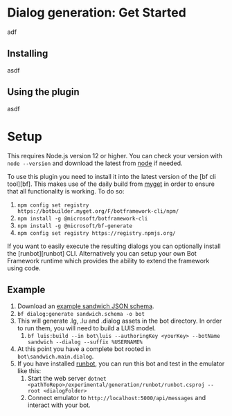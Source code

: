 # Dialog generation: Get Started

adf

## Installing

asdf

## Using the plugin

asdf


# Setup
This requires Node.js version 12 or higher.  You can check your version with
`node --version` and download the latest from
[node](https://nodejs.org/en/download/) if needed.  

To use this plugin you need to install it into the latest version of the [bf cli
tool][bf].  This makes use of the daily build from [myget](myget) in order to ensure that all
functionality is working. To do so:
1.  `npm config set registry https://botbuilder.myget.org/F/botframework-cli/npm/`
2.  `npm install -g @microsoft/botframework-cli` 
3.  `npm install -g @microsoft/bf-generate`
4.  `npm config set registry https://registry.npmjs.org/`

If you want to easily execute the resulting dialogs you can optionally install
the [runbot][runbot] CLI.  Alternatively you can setup your own Bot Framework runtime
which provides the ability to extend the framework using code.



## Example
1. Download an [example sandwich JSON
   schema](https://raw.githubusercontent.com/microsoft/botframework-cli/master/packages/dialog/test/commands/dialog/forms/sandwich.schema).
2. `bf dialog:generate sandwich.schema -o bot`
3. This will generate .lg, .lu and .dialog assets in the bot directory.  In
   order to run them, you will need to build a LUIS model.
   1. `bf luis:build --in bot\luis --authoringKey <yourKey> --botName sandwich --dialog --suffix %USERNAME%`
4. At this point you have a complete bot rooted in `bot\sandwich.main.dialog`.
5. If you have installed [runbot](runbot), you can run this bot and test in the
   emulator like this:
   1. Start the web server `dotnet
      <pathToRepo>/experimental/generation/runbot/runbot.csproj --root
      <dialogFolder>`
   2. Connect emulator to `http://localhost:5000/api/messages` and interact with your bot.
